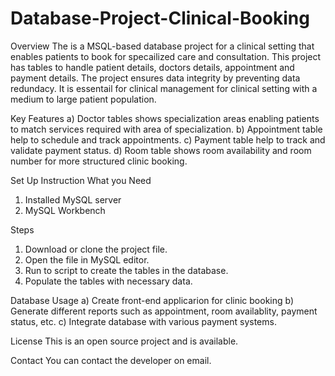 # Database-Project-Clinical-Booking
Overview
The is a MSQL-based database project for a clinical setting that enables patients to book for specailized care and consultation. This project
has tables to handle patient details, doctors details, appointment and payment details. The project ensures data integrity by preventing data redundacy. It is essentail
for clinical management for clinical setting with a medium to large patient population.

Key Features
a) Doctor tables shows specialization areas enabling patients to match services required with area of specialization.
b) Appointment table help to schedule and track appointments.
c) Payment table help to track and validate payment status.
d) Room table shows room availability and room number for more structured clinic booking.

Set Up Instruction
What you Need
1. Installed MySQL server
2. MySQL Workbench

Steps
1. Download or clone the project file.
2. Open the file in MySQL editor.
3. Run to script to create the tables in the database.
4. Populate the tables with necessary data.

Database Usage
a) Create front-end applicarion for clinic booking
b) Generate different reports such as appointment, room availablity, payment status, etc.
c) Integrate database with various payment systems.

License
This is an open source project and is available.

Contact
You can contact the developer on email.
